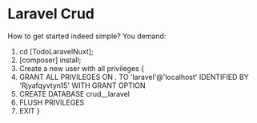 # Laravel Crud 
How to get started indeed simple?
You demand: 
1) cd [TodoLaravelNuxt];
2) [composer] install;
3) Create a new user with all privileges 
{
4) GRANT ALL PRIVILEGES ON *.* TO 'laravel'@'localhost' IDENTIFIED BY 'Rjyafqyvtyn15' WITH GRANT OPTION
5) CREATE DATABASE crud__laravel
6) FLUSH PRIVILEGES
7) EXIT
}